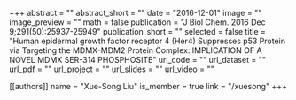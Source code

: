 +++
abstract = ""
abstract_short = ""
date = "2016-12-01"
image = ""
image_preview = ""
math = false
publication = "J Biol Chem. 2016 Dec 9;291(50):25937-25949"
publication_short = ""
selected = false
title = "Human epidermal growth factor receptor 4 (Her4) Suppresses p53 Protein via Targeting the MDMX-MDM2 Protein Complex: IMPLICATION OF A NOVEL MDMX SER-314 PHOSPHOSITE"
url_code = ""
url_dataset = ""
url_pdf = ""
url_project = ""
url_slides = ""
url_video = ""

[[authors]]
    name = "Xue-Song Liu"
    is_member = true
    link = "/xuesong"
+++
